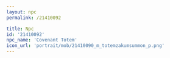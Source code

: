 ```yaml
---
layout: npc
permalink: /21410092

title: Npc
id: '21410092'
npc_name: 'Covenant Totem'
icon_url: 'portrait/mob/21410090_m_totemzakumsummon_p.png'
---
```

